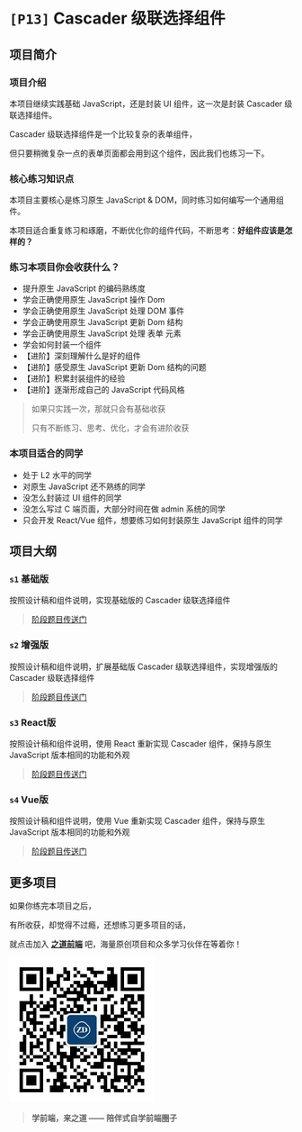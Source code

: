 # `[P13]` Cascader 级联选择组件

## 项目简介

### 项目介绍

本项目继续实践基础 JavaScript，还是封装 UI 组件，这一次是封装 Cascader 级联选择组件。

Cascader 级联选择组件是一个比较复杂的表单组件，

但只要稍微复杂一点的表单页面都会用到这个组件，因此我们也练习一下。



### 核心练习知识点

本项目主要核心是练习原生 JavaScript & DOM，同时练习如何编写一个通用组件。

本项目适合重复练习和琢磨，不断优化你的组件代码，不断思考：**好组件应该是怎样的？**



### 练习本项目你会收获什么？

- 提升原生 JavaScript 的编码熟练度
- 学会正确使用原生 JavaScript 操作 Dom
- 学会正确使用原生 JavaScript 处理 DOM 事件
- 学会正确使用原生 JavaScript 更新 Dom 结构
- 学会正确使用原生 JavaScript 处理 表单 元素
- 学会如何封装一个组件
- 【进阶】深刻理解什么是好的组件
- 【进阶】感受原生 JavaScript 更新 Dom 结构的问题
- 【进阶】积累封装组件的经验
- 【进阶】逐渐形成自己的 JavaScript 代码风格

> 如果只实践一次，那就只会有基础收获
>
> 只有不断练习、思考、优化，才会有进阶收获



### 本项目适合的同学

- 处于 L2 水平的同学
- 对原生 JavaScript 还不熟练的同学
- 没怎么封装过 UI 组件的同学
- 没怎么写过 C 端页面，大部分时间在做 admin 系统的同学
- 只会开发 React/Vue 组件，想要练习如何封装原生 JavaScript 组件的同学



## 项目大纲

### `s1` 基础版

按照设计稿和组件说明，实现基础版的 Cascader 级联选择组件

> [阶段题目传送门](./s1/)



### `s2` 增强版

按照设计稿和组件说明，扩展基础版 Cascader 级联选择组件，实现增强版的 Cascader 级联选择组件

> [阶段题目传送门](./s2/)



### `s3` React版

按照设计稿和组件说明，使用 React 重新实现 Cascader 组件，保持与原生 JavaScript 版本相同的功能和外观

> [阶段题目传送门](./s3/)



### `s4` Vue版

按照设计稿和组件说明，使用 Vue 重新实现 Cascader 组件，保持与原生 JavaScript 版本相同的功能和外观

> [阶段题目传送门](./s4/)


## 更多项目

如果你练完本项目之后，

有所收获，却觉得不过瘾，还想练习更多项目的话，

就点击加入 [**之道前端**](https://kcnrozgf41zs.feishu.cn/wiki/PBj0w5rjUiEWVgktZE0caKOunNc) 吧，海量原创项目和众多学习伙伴在等着你！

![公众号二维码](./res/qrcode.jpg)

> **学前端，来之道 —— 陪伴式自学前端圈子**

